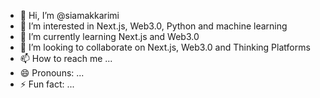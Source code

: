- 👋 Hi, I’m @siamakkarimi
- 👀 I’m interested in Next.js, Web3.0, Python and machine learning
- 🌱 I’m currently learning Next.js and Web3.0
- 💞️ I’m looking to collaborate on Next.js, Web3.0 and Thinking Platforms
- 📫 How to reach me ...
- 😄 Pronouns: ...
- ⚡ Fun fact: ...

<!---
siamakkarimi/siamakkarimi is a ✨ special ✨ repository because its `README.md` (this file) appears on your GitHub profile.
You can click the Preview link to take a look at your changes.
--->
